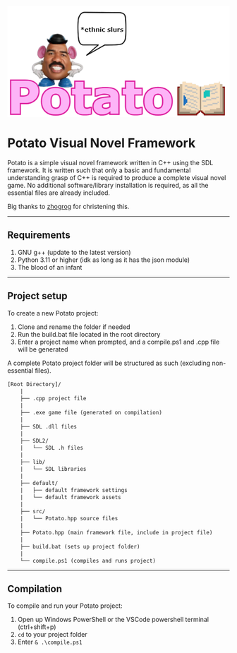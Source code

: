 <img src="https://github.com/WAP-Industries/Potato/blob/main/images/logo.png?raw=true"/>
  
# Potato Visual Novel Framework  
  
Potato is a simple visual novel framework written in C++ using the SDL framework. It is written such that only a basic and fundamental understanding grasp of C++ is required to produce a complete visual novel game. No additional software/library installation is required, as all the essential files are already included.  
  
Big thanks to [zhogrog](https://github.com/GaoZR2008) for christening this.

---

## Requirements
1. GNU g++ (update to the latest version)
2. Python 3.11 or higher (idk as long as it has the json module)
3. The blood of an infant
---

## Project setup
To create a new Potato project:
1. Clone and rename the folder if needed
2. Run the build.bat file located in the root directory
3. Enter a project name when prompted, and a compile.ps1 and .cpp file will be generated  
  
A complete Potato project folder will be structured as such (excluding non-essential files).
```
[Root Directory]/
    |
    ├── .cpp project file
    |
    ├── .exe game file (generated on compilation)
    |
    ├── SDL .dll files
    |
    ├── SDL2/
    |   └── SDL .h files
    |
    ├── lib/
    |   └── SDL libraries
    |
    ├── default/
    |   ├── default framework settings
    |   └── default framework assets
    |
    ├── src/
    |   └── Potato.hpp source files
    |
    ├── Potato.hpp (main framework file, include in project file)
    |
    ├── build.bat (sets up project folder)
    |
    └── compile.ps1 (compiles and runs project)
```
---

## Compilation
To compile and run your Potato project:
1. Open up Windows PowerShell or the VSCode powershell terminal (ctrl+shift+p)
2. `cd` to your project folder
3. Enter `& .\compile.ps1`
